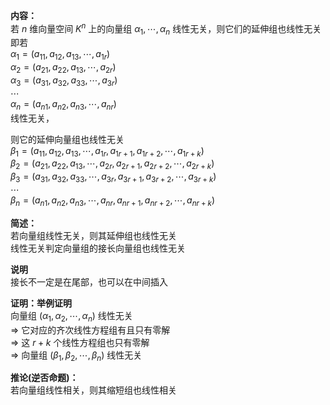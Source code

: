 **内容：**  
若 $n$ 维向量空间 $K^n$ 上的向量组 $\alpha_1,\cdots,\alpha_n$ 线性无关，则它们的延伸组也线性无关  
即若  
$\alpha_1=(a_{11},a_{12},a_{13},\cdots,a_{1r})$  
$\alpha_2=(a_{21},a_{22},a_{13},\cdots,a_{2r})$  
$\alpha_3=(a_{31},a_{32},a_{33},\cdots,a_{3r})$  
$\cdots$  
$\alpha_n=(a_{n1},a_{n2},a_{n3},\cdots,a_{nr})$  
线性无关，  
  
则它的延伸向量组也线性无关  
$\beta_1=(a_{11},a_{12},a_{13},\cdots,a_{1r},a_{1r+1},a_{1r+2},\cdots,a_{1r+k})$  
$\beta_2=(a_{21},a_{22},a_{13},\cdots,a_{2r},a_{2r+1},a_{2r+2},\cdots,a_{2r+k})$  
$\beta_3=(a_{31},a_{32},a_{33},\cdots,a_{3r},a_{3r+1},a_{3r+2},\cdots,a_{3r+k})$  
$\cdots$  
$\beta_n=(a_{n1},a_{n2},a_{n3},\cdots,a_{nr},a_{nr+1},a_{nr+2},\cdots,a_{nr+k})$  
  
**简述：**  
若向量组线性无关，则其延伸组也线性无关  
线性无关判定向量组的接长向量组也线性无关  
  
**说明**  
接长不一定是在尾部，也可以在中间插入  
  
**证明：举例证明**  
向量组 $(\alpha_1,\alpha_2,\cdots,\alpha_n)$ 线性无关  
$\Rightarrow$ 它对应的齐次线性方程组有且只有零解  
$\Rightarrow$ 这 $r+k$ 个线性方程组也只有零解  
$\Rightarrow$ 向量组 $(\beta_1,\beta_2,\cdots,\beta_n)$ 线性无关  
  
**推论(逆否命题)：**  
若向量组线性相关，则其缩短组也线性相关  
